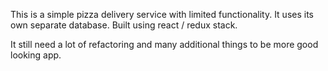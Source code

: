 This is a simple pizza delivery service with limited functionality. It uses its own separate database. Built using react / redux stack.

It still need a lot of refactoring and many additional things to be more good looking app.